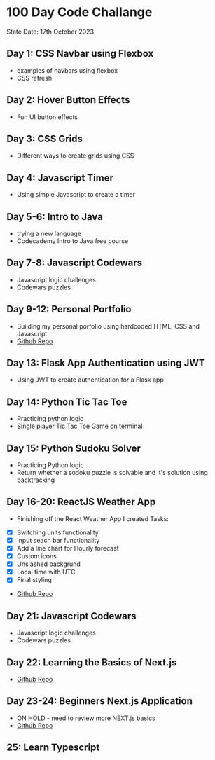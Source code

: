 # 100 Day Code Challange

State Date: 17th October 2023

## Day 1: CSS Navbar using Flexbox
- examples of navbars using flexbox
- CSS refresh

## Day 2: Hover Button Effects
- Fun UI button effects

## Day 3: CSS Grids
- Different ways to create grids using CSS

## Day 4: Javascript Timer
- Using simple Javascript to create a timer

## Day 5-6: Intro to Java
- trying a new language
- Codecademy Intro to Java free course

## Day 7-8: Javascript Codewars
- Javascript logic challenges
- Codewars puzzles

## Day 9-12: Personal Portfolio
- Building my personal porfolio using hardcoded HTML, CSS and Javascript
- [Github Repo](https://github.com/shedp?tab=repositories)

## Day 13: Flask App Authentication using JWT
- Using JWT to create authentication for a Flask app

## Day 14: Python Tic Tac Toe
- Practicing python logic
- Single player Tic Tac Toe Game on terminal

## Day 15: Python Sudoku Solver
- Practicing Python logic
- Return whether a sodoku puzzle is solvable and it's solution using backtracking

## Day 16-20: ReactJS Weather App
- Finishing off the React Weather App I created
Tasks:
- [x] Switching units functionality
- [x] Input seach bar functionality
- [X] Add a line chart for Hourly forecast
- [X] Custom icons
- [X] Unslashed backgrund
- [X] Local time with UTC
- [X] Final styling
- [Github Repo](https://github.com/shedp/rain_check)

## Day 21: Javascript Codewars
- Javascript logic challenges
- Codewars puzzles

## Day 22: Learning the Basics of Next.js
- [Github Repo](https://github.com/shedp/nextJS_intro)

## Day 23-24: Beginners Next.js Application
- ON HOLD - need to review more NEXT.js basics
- [Github Repo](https://github.com/shedp/NextToDo)

## 25: Learn Typescript
